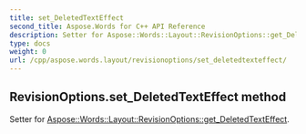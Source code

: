 ```yaml
---
title: set_DeletedTextEffect
second_title: Aspose.Words for C++ API Reference
description: Setter for Aspose::Words::Layout::RevisionOptions::get_DeletedTextEffect. 
type: docs
weight: 0
url: /cpp/aspose.words.layout/revisionoptions/set_deletedtexteffect/
---
```

## RevisionOptions.set_DeletedTextEffect method


Setter for [Aspose::Words::Layout::RevisionOptions::get_DeletedTextEffect](./get_deletedtexteffect/).

